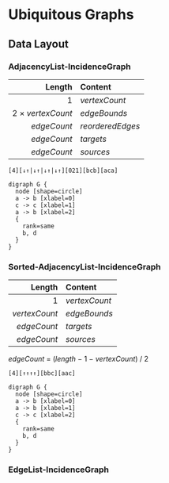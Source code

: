 # Ubiquitous Graphs

## Data Layout

### AdjacencyList-IncidenceGraph

|            Length | Content          |
|------------------:|:-----------------|
|                 1 | _vertexCount_    |
| 2 × _vertexCount_ | _edgeBounds_     |
|       _edgeCount_ | _reorderedEdges_ |
|       _edgeCount_ | _targets_        |
|       _edgeCount_ | _sources_        |

```
[4][↓↑|↓↑|↓↑|↓↑][021][bcb][aca]
```

```plantuml
digraph G {
  node [shape=circle]
  a -> b [xlabel=0]
  c -> c [xlabel=1]
  a -> b [xlabel=2]
  {
    rank=same
    b, d
  }
}
```

### Sorted-AdjacencyList-IncidenceGraph

|        Length | Content          |
|--------------:|:-----------------|
|             1 | _vertexCount_    |
| _vertexCount_ | _edgeBounds_     |
|   _edgeCount_ | _targets_        |
|   _edgeCount_ | _sources_        |

_edgeCount_ = (_length_ − 1 − _vertexCount_) / 2

```
[4][↑↑↑↑][bbc][aac]
```

```plantuml
digraph G {
  node [shape=circle]
  a -> b [xlabel=0]
  a -> b [xlabel=1]
  c -> c [xlabel=2]
  {
    rank=same
    b, d
  }
}
```

### EdgeList-IncidenceGraph
